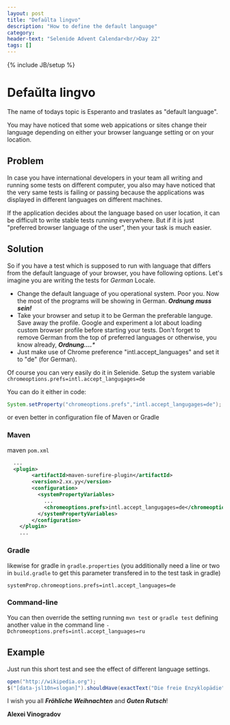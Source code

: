 ```yaml
---
layout: post
title: "Defaŭlta lingvo"
description: "How to define the default language"
category:
header-text: "Selenide Advent Calendar<br/>Day 22"
tags: []
---
```

{% include JB/setup %}

# Defaŭlta lingvo

The name of todays topic is Esperanto and traslates as "default language".

You may have noticed that some web appications or sites change their language depending on either your browser languange setting or on your location.

## Problem
In case you have international developers in your team all writing and running some tests on different computer, you also may have noticed that the very same tests is failing or passing because the applications was displayed in different languages on different machines.

If the application decides about the language based on user location, it can be difficult to write stable tests running everywhere. But if it is just "preferred browser language of the user", then your task is much easier.

## Solution

So if you have a test which is supposed to run with language that differs from the default language of your browser, you have following options. Let's imagine you are writing the tests for _German_ Locale.

- Change the default language of you operational system. Poor you. Now the most of the programs will be showing in German. _**Ordnung muss sein!**_
- Take your browser and setup it to be German the preferable languge. Save away the profile. Google and experiment a lot about loading custom browser profile before starting your tests. Don't forget to remove German from the top of preferred languages or otherwise, you know already, _**Ordnung....***_
- Just make use of Chrome preference "intl.accept_languages" and set it to "de" (for German).

Of course you can very easily do it in Selenide.
Setup the system variable `chromeoptions.prefs=intl.accept_langugages=de`

You can do it either in code:
```java
System.setProperty("chromeoptions.prefs","intl.accept_langugages=de");
```
or even better in configuration file of Maven or Gradle

### Maven 

maven `pom.xml`
```xml
  ...
  <plugin>
        <artifactId>maven-surefire-plugin</artifactId>
        <version>2.xx.yy</version>
        <configuration>
          <systemPropertyVariables>
            ...
            <chromeoptions.prefs>intl.accept_langugages=de</chromeoptions.prefs>
          </systemPropertyVariables>
        </configuration>
    </plugin>
    ...
```

### Gradle

likewise for gradle in `gradle.properties` (you additionally need a line or two in `build.gradle` to get this parameter transfered in to the test task in gradle)
```properties
systemProp.chromeoptions.prefs=intl.accept_languages=de
```

### Command-line

You can then override the setting running `mvn test` or `gradle test` defining another value in the command line `-Dchromeoptions.prefs=intl.accept_languages=ru`


## Example

Just run this short test and see the effect of different language settings.

```java
open("http://wikipedia.org");
$("[data-jsl10n=slogan]").shouldHave(exactText("Die freie Enzyklopädie"));
```

I wish you all _**Fröhliche Weihnachten**_ and _**Guten Rutsch**_! 

**Alexei Vinogradov**

